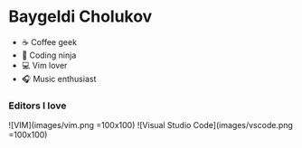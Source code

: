 # Baygeldi Cholukov
- ☕️ Coffee geek
- 🥷  Coding ninja
- 💻 Vim lover
- 🎧 Music enthusiast 

### Editors I love
![VIM](images/vim.png =100x100)
![Visual Studio Code](images/vscode.png =100x100)
